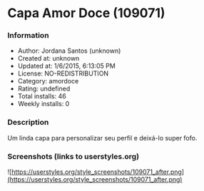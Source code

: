 # Capa Amor Doce (109071)

### Information
- Author: Jordana Santos (unknown)
- Created at: unknown
- Updated at: 1/6/2015, 6:13:05 PM
- License: NO-REDISTRIBUTION
- Category: amordoce
- Rating: undefined
- Total installs: 46
- Weekly installs: 0


### Description
Um linda capa para personalizar seu perfil e deixá-lo super fofo.


### Screenshots (links to userstyles.org)
![https://userstyles.org/style_screenshots/109071_after.png](https://userstyles.org/style_screenshots/109071_after.png)


